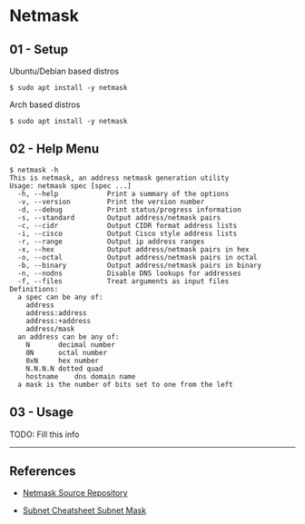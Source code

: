 # Netmask

## 01 - Setup

Ubuntu/Debian based distros

```
$ sudo apt install -y netmask
```

Arch based distros

```
$ sudo apt install -y netmask
```

## 02 - Help Menu

```
$ netmask -h
This is netmask, an address netmask generation utility
Usage: netmask spec [spec ...]
  -h, --help			Print a summary of the options
  -v, --version			Print the version number
  -d, --debug			Print status/progress information
  -s, --standard		Output address/netmask pairs
  -c, --cidr			Output CIDR format address lists
  -i, --cisco			Output Cisco style address lists
  -r, --range			Output ip address ranges
  -x, --hex			    Output address/netmask pairs in hex
  -o, --octal			Output address/netmask pairs in octal
  -b, --binary			Output address/netmask pairs in binary
  -n, --nodns			Disable DNS lookups for addresses
  -f, --files			Treat arguments as input files
Definitions:
  a spec can be any of:
    address
    address:address
    address:+address
    address/mask
  an address can be any of:
    N		decimal number
    0N		octal number
    0xN		hex number
    N.N.N.N	dotted quad
    hostname	dns domain name
  a mask is the number of bits set to one from the left
```

## 03 - Usage

TODO: Fill this info

---
## References

- [Netmask Source Repository](https://github.com/tlby/netmask)

- [Subnet Cheatsheet Subnet Mask](https://www.freecodecamp.org/news/subnet-cheat-sheet-24-subnet-mask-30-26-27-29-and-other-ip-address-cidr-network-references/)